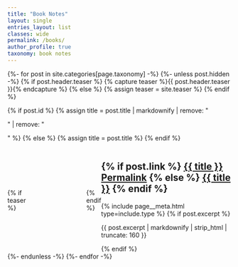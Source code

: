 ```yaml
---
title: "Book Notes"
layout: single
entries_layout: list
classes: wide
permalink: /books/
author_profile: true
taxonomy: book notes
---
```

<style type="text/css" media="screen">
        .gr_grid_container {
          /* customize grid container div here. eg: width: 500px; */
        }
        .archive__item-teaser {
            flex: 0 0 20%;
            padding-top: 4%;
            padding-bottom: 4%;
            padding-right: 7%;
        }
        .archive__item {
          display: flex;
          align-items: center;
        }
      </style>
{%- for post in site.categories[page.taxonomy] -%}
{%- unless post.hidden -%}
{% if post.header.teaser %}
{% capture teaser %}{{ post.header.teaser }}{% endcapture %}
{% else %}
{% assign teaser = site.teaser %}
{% endif %}

{% if post.id %}
{% assign title = post.title | markdownify | remove: "<p>" | remove: "</p>" %}
{% else %}
{% assign title = post.title %}
{% endif %}

<div class="{{ include.type | default: 'list' }}__item">
  <article class="archive__item" itemscope itemtype="https://schema.org/CreativeWork">
    {% if teaser %}
    <div class="archive__item-teaser">
      <img src="{{ teaser | relative_url }}" alt="">
    </div>
    {% endif %}
    <div class="archive__item-text-right">
    <h2 class="archive__item-title no_toc" itemprop="headline">
      {% if post.link %}
      <a href="{{ post.link }}">{{ title }}</a> <a href="{{ post.url | relative_url }}" rel="permalink"><i
          class="fas fa-link" aria-hidden="true" title="permalink"></i><span class="sr-only">Permalink</span></a>
      {% else %}
      <a href="{{ post.url | relative_url }}" rel="permalink">{{ title }}</a>
      {% endif %}
    </h2>
    {% include page__meta.html type=include.type %}
    {% if post.excerpt %}<p class="archive__item-excerpt" itemprop="description">
      {{ post.excerpt | markdownify | strip_html | truncate: 160 }}</p>{% endif %}
  </div>
  </article>
</div>
{%- endunless -%}
{%- endfor -%}